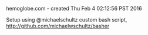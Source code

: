hemoglobe.com - created Thu Feb  4 02:12:56 PST 2016

  Setup using @michaelschultz custom bash script,
  http://github.com/michaelwschultz/basher
  
